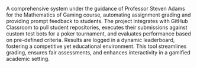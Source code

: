  A comprehensive system under the guidance of Professor Steven Adams for the Mathematics of Gaming course, automating assignment grading and providing prompt feedback to students. The project integrates with GitHub Classroom to pull student repositories, executes their submissions against custom test bots for a poker tournament, and evaluates performance based on pre-defined criteria. Results are logged in a dynamic leaderboard, fostering a competitive yet educational environment. This tool streamlines grading, ensures fair assessments, and enhances interactivity in a gamified academic setting.

